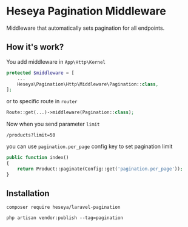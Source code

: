 # Heseya Pagination Middleware
Middleware that automatically sets pagination for all endpoints.

## How it's work?
You add middleware in `App\Http\Kernel`
```php
protected $middleware = [
    ...
    Heseya\Pagination\Http\Middleware\Pagination::class,
];
```

or to specific route in `router`
```php
Route::get(...)->middleware(Pagination::class);
```

Now when you send parameter `limit`
```
/products?limit=50
```

you can use `pagination.per_page` config key to set pagination limit
```php
public function index()
{
    return Product::paginate(Config::get('pagination.per_page'));
}
```

## Installation

```
composer require heseya/laravel-pagination
```
```
php artisan vendor:publish --tag=pagination
```
